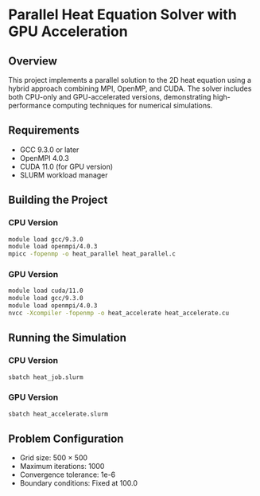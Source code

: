 # Parallel Heat Equation Solver with GPU Acceleration

## Overview

This project implements a parallel solution to the 2D heat equation using a hybrid approach combining MPI, OpenMP, and CUDA. The solver includes both CPU-only and GPU-accelerated versions, demonstrating high-performance computing techniques for numerical simulations.

## Requirements

- GCC 9.3.0 or later
- OpenMPI 4.0.3
- CUDA 11.0 (for GPU version)
- SLURM workload manager

## Building the Project

### CPU Version

```bash
module load gcc/9.3.0
module load openmpi/4.0.3
mpicc -fopenmp -o heat_parallel heat_parallel.c
```

### GPU Version

```bash
module load cuda/11.0
module load gcc/9.3.0
module load openmpi/4.0.3
nvcc -Xcompiler -fopenmp -o heat_accelerate heat_accelerate.cu
```

## Running the Simulation

### CPU Version

```bash
sbatch heat_job.slurm
```

### GPU Version

```bash
sbatch heat_accelerate.slurm
```

## Problem Configuration

- Grid size: 500 × 500
- Maximum iterations: 1000
- Convergence tolerance: 1e-6
- Boundary conditions: Fixed at 100.0
